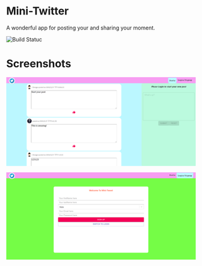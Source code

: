 # Mini-Twitter
A wonderful app for posting your and sharing your moment.

![Build Statuc](https://www.travis-ci.org/JIangZeMingKuangTu/Mini-Twitter.svg?branch=master)

# Screenshots
![Image text](https://raw.githubusercontent.com/JIangZeMingKuangTu/Mini-Twitter/master/screenshots/screenshot_1.png)

![Image text](https://raw.githubusercontent.com/JIangZeMingKuangTu/Mini-Twitter/master/screenshots/screenshot_2.png)
